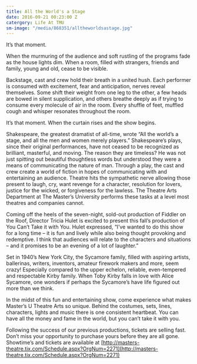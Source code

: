 ```yaml
---
title: All the World's a Stage
date: 2016-09-21 00:23:00 Z
catergory: Life At TMU
sm-image: "/media/868351/alltheworldsastage.jpg"
---
```


It’s that moment.

When the murmuring of the audience and soft rustling of the programs fade as the house lights dim. When a room, filled with strangers, friends and family, young and old, cease to be visible.

Backstage, cast and crew hold their breath in a united hush. Each performer is consumed with excitement, fear and anticipation, nerves reveal themselves. Some shift their weight from one leg to the other, a few heads are bowed in silent supplication, and others breathe deeply as if trying to consume every molecule of air in the room. Every shuffle of feet, muffled cough and whisper resonates throughout the room.

It’s that moment. When the curtain rises and the show begins.

Shakespeare, the greatest dramatist of all-time, wrote “All the world’s a stage, and all the men and women merely players.” Shakespeare’s plays, since their original performances, have not ceased to be recognized as brilliant, masterful, and moving. The reason they are timeless? He was not just spitting out beautiful thoughtless words but understood they were a means of communicating the nature of man. Through a play, the cast and crew create a world of fiction in hopes of communicating with and entertaining an audience. Theatre hits the sympathetic nerve allowing those present to laugh, cry, want revenge for a character, resolution for lovers, justice for the wicked, or forgiveness for the lawless. The Theatre Arts Department at The Master’s University performs these tasks at a level most theatres and companies cannot.

Coming off the heels of the seven-night, sold-out production of Fiddler on the Roof, Director Tricia Hulet is excited to present this fall’s production of You Can’t Take it with You. Hulet expressed, “I’ve wanted to do this show for a long time – it is fun and lively while also being thought provoking and redemptive. I think that audiences will relate to the characters and situations – and it promises to be an evening of a lot of laughter.”

Set in 1940’s New York City, the Sycamore family, filled with aspiring artists, ballerinas, writers, inventors, amateur firework makers and more, seem crazy! Especially compared to the upper echelon, reliable, even-tempered and respectable Kirby family. When Toby Kirby falls in love with Alice Sycamore, one wonders if perhaps the Sycamore’s have life figured out more than we think.

In the midst of this fun and entertaining show, come experience what makes Master’s U Theatre Arts so unique. Behind the costumes, sets, lines, characters, lights and music there is one consistent heartbeat. You can have all the money and fame in the world, but you can’t take it with you.

Following the success of our previous productions, tickets are selling fast. Don’t miss your opportunity to purchase yours before they are all gone. Showtime’s and tickets are available at [http://masters-theatre.tix.com/Schedule.aspx?OrgNum=2271](http://masters-theatre.tix.com/Schedule.aspx?OrgNum=2271)
